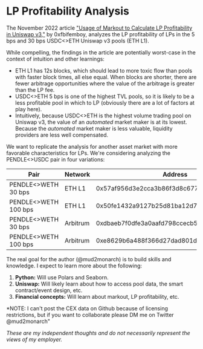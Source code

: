 # LP Profitability Analysis
The November 2022 article ["Usage of Markout to Calculate LP Profitability in Uniswap v3,"](https://crocswap.medium.com/usage-of-markout-to-calculate-lp-profitability-in-uniswap-v3-e32773b1a88e) by 0xfbifemboy, analyzes the LP profitability of LPs in the 5 bps and 30 bps USDC<>ETH Uniswap v3 pools (ETH L1).

While compelling, the findings in the article are potentially worst-case in the context of intuition and other learnings:
- ETH L1 has 12s blocks, which should lead to more toxic flow than pools with faster block times, all else equal. When blocks are shorter, there are fewer arbitrage opportunities where the value of the arbitrage is greater than the LP fee.
- USDC<>ETH 5 bps is one of the highest TVL pools, so it is likely to be a less profitable pool in which to LP (obviously there are a lot of factors at play here).
- Intuitively, because USDC<>ETH is the highest volume trading pool on Uniswap v3, the value of an *automated* market maker is at its lowest. Because the *automated* market maker is less valuable, liquidity providers are less well compensated.

We want to replicate the analysis for another asset market with more favorable characteristics for LPs. We're considering analyzing the PENDLE<>USDC pair in four variations:

|Pair|Network|Address|
|----|-------|-------|
|PENDLE<>WETH 30 bps|ETH L1|0x57af956d3e2cca3b86f3d8c6772c03ddca3eaacb|
|PENDLE<>WETH 100 bps|ETH L1|0x50fe1432a9127b25d81ba12d739b744f84111134|
|PENDLE<>WETH 30 bps|Arbitrum|0xdbaeb7f0dfe3a0aafd798ccecb5b22e708f7852c|
|PENDLE<>WETH 100 bps|Arbitrum|0xe8629b6a488f366d27dad801d1b5b445199e2ada|

The real goal for the author (@mud2monarch) is to build skills and knowledge. I expect to learn more about the following:
1. **Python:** Will use Polars and Seaborn.
2. **Uniswap:** Will likely learn about how to access pool data, the smart contract/event design, etc.
3. **Financial concepts:** Will learn about markout, LP profitability, etc.

*NOTE: I can't post the CEX data on Github because of licensing restrictions, but if you want to collaborate please DM me on Twitter @mud2monarch"

*These are my independent thoughts and do not necessarily represent the views of my employer.*